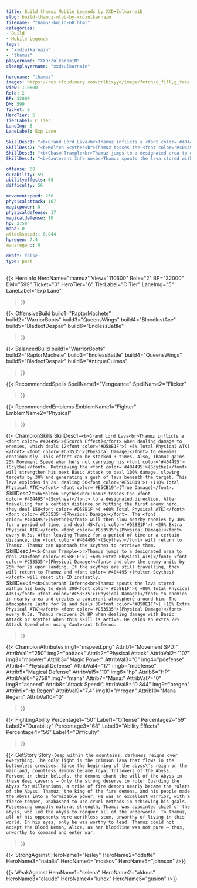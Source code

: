 ```yaml
---
title: Build thamuz Mobile Legends by XXD•ZulkarnaiN
slug: build-thamuz-mlbb-by-xxdzulkarnain
filename: "thamuz-build-68.html"
categories: 
- Build 
- Mobile Legends
tags: 
- "xxdzulkarnain"
- "thamuz"
playername: "XXD•ZulkarnaiN"
cleanplayername: "xxdzulkarnain"

heroname: "thamuz"
images: https://res.cloudinary.com/drlhixyyd/image/fetch/c_fill,g_face,f_auto/https://cdn2-build.mobagenie.my.id/p/images/banner/full/thamuz.jpg
View: 110600 
Role: 2 
BP: 32000
DM: 599 
Ticket: 0 
HeroTier: 6 
TierLabel: C Tier 
LaneImg: 5
LaneLabel: Exp Lane 

SkillDesc1: "<b>Grand Lord Lava<br>Thamuz inflicts a <font color='#404495'>(Scorch Effect)</font> when dealing damage to enemies, which deals 12<font color='#D58E1F'>( +5% Total Physical ATK)</font> <font color='#C53535'>(Physical Damage)</font> to enemies continuously. This effect can be stacked 3 times. Also, Thamuz gains 25% Movement Speed when he's not carrying his <font color='#404495'>(Scythe)</font>. Retrieving the <font color='#404495'>(Scythe)</font> will strengthen his next Basic Attack to deal 100% damage, slowing targets by 30% and generating a gush of lava beneath the target. This lava explodes in 2s, dealing 50<font color='#E5CB19'>( +110% Total Physical ATK)</font> <font color='#E5CB19'>(True Damage)</font>."   
SkillDesc2: "<b>Molten Scythes<br>Thamuz tosses the <font color='#404495'>(Scythes)</font> to a designated direction. After travelling for a certain distance or hitting the first enemy hero, they deal 150<font color='#D58E1F'>( +60% Total Physical ATK)</font> <font color='#C53535'>(Physical Damage)</font>. The <font color='#404495'>(Scythe)</font> will then slow nearby enemies by 30% for a period of time, and deal 45<font color='#D58E1F'>( +20% Extra Physical ATK)</font> <font color='#C53535'>(Physical Damage)</font> every 0.5s. After leaving Thamuz for a period of time or a certain distance, the <font color='#404495'>(Scythes)</font> will return to Thamuz. Thamuz can approach the scythes to retrieve them."   
SkillDesc3: "<b>Chasm Trample<br>Thamuz jumps to a designated area to deal 230<font color='#D58E1F'>( +60% Extra Physical ATK)</font> <font color='#C53535'>(Physical Damage)</font> and slow the enemy units by 25% for 2s upon landing. If the scythes are still travelling, they will return to Thamuz and <font color='#404495'>(Molten Scythes)</font> will reset its CD instantly."   
SkillDesc4: "<b>Cauterant Inferno<br>Thamuz spouts the lava stored within his body to deal 300<font color='#D58E1F'>( +80% Total Physical ATK)</font> <font color='#C53535'>(Physical Damage)</font> to enemies in nearby area and creates a cauterant atmosphere around him. The atmosphere lasts for 9s and deals 30<font color='#D58E1F'>( +10% Extra Physical ATK)</font> <font color='#C53535'>(Physical Damage)</font> every 0.5s. Thamuz recovers 2% HP when dealing damage with Basic Attack or scythes when this skill is active. He gains an extra 22% Attack Speed when using Cauterant Inferno."  

offense: 50 
durability: 59 
abilityeffects: 68 
difficulty: 56 

movementspeed: 250
physicalattack: 107
magicpower: 0
physicaldefense: 17
magicaldefense: 10
hp: 2758
mana: 0
attackspeed:: 0.844
hpregen: 7.4
manaregen:: 0

draft: false
type: post
---
```


{{< HeroInfo 
HeroName="thamuz" 
View="110600" 
Role="2" 
BP="32000" 
DM="599" 
Ticket="0" 
HeroTier="6" 
TierLabel="C Tier" 
LaneImg="5" 
LaneLabel="Exp Lane" 
>}}
 
{{< OffensiveBuild 
build1="RaptorMachete"  
build2="WarriorBoots" 
build3="QueensWings" 
build4="BloodlustAxe" 
build5="BladeofDespair" 
build6="EndlessBattle" 
>}} 

{{< BalancedBuild 
build1="WarriorBoots"  
build2="RaptorMachete" 
build3="EndlessBattle" 
build4="QueensWings" 
build5="BladeofDespair" 
build6="AntiqueCuirass" 
>}}


{{< RecommendedSpells 
SpellName1="Vengeance" 
SpellName2="Flicker" 
>}}  

{{< RecommendedEmblems 
EmblemName1="Fighter" 
EmblemName2="Physical" 
>}}   

{{< ChampionSkills 
SkillDesc1=`<b>Grand Lord Lava<br>Thamuz inflicts a <font color='#404495'>(Scorch Effect)</font> when dealing damage to enemies, which deals 12<font color='#D58E1F'>( +5% Total Physical ATK)</font> <font color='#C53535'>(Physical Damage)</font> to enemies continuously. This effect can be stacked 3 times. Also, Thamuz gains 25% Movement Speed when he's not carrying his <font color='#404495'>(Scythe)</font>. Retrieving the <font color='#404495'>(Scythe)</font> will strengthen his next Basic Attack to deal 100% damage, slowing targets by 30% and generating a gush of lava beneath the target. This lava explodes in 2s, dealing 50<font color='#E5CB19'>( +110% Total Physical ATK)</font> <font color='#E5CB19'>(True Damage)</font>.`   
SkillDesc2=`<b>Molten Scythes<br>Thamuz tosses the <font color='#404495'>(Scythes)</font> to a designated direction. After travelling for a certain distance or hitting the first enemy hero, they deal 150<font color='#D58E1F'>( +60% Total Physical ATK)</font> <font color='#C53535'>(Physical Damage)</font>. The <font color='#404495'>(Scythe)</font> will then slow nearby enemies by 30% for a period of time, and deal 45<font color='#D58E1F'>( +20% Extra Physical ATK)</font> <font color='#C53535'>(Physical Damage)</font> every 0.5s. After leaving Thamuz for a period of time or a certain distance, the <font color='#404495'>(Scythes)</font> will return to Thamuz. Thamuz can approach the scythes to retrieve them.`   
SkillDesc3=`<b>Chasm Trample<br>Thamuz jumps to a designated area to deal 230<font color='#D58E1F'>( +60% Extra Physical ATK)</font> <font color='#C53535'>(Physical Damage)</font> and slow the enemy units by 25% for 2s upon landing. If the scythes are still travelling, they will return to Thamuz and <font color='#404495'>(Molten Scythes)</font> will reset its CD instantly.`   
SkillDesc4=`<b>Cauterant Inferno<br>Thamuz spouts the lava stored within his body to deal 300<font color='#D58E1F'>( +80% Total Physical ATK)</font> <font color='#C53535'>(Physical Damage)</font> to enemies in nearby area and creates a cauterant atmosphere around him. The atmosphere lasts for 9s and deals 30<font color='#D58E1F'>( +10% Extra Physical ATK)</font> <font color='#C53535'>(Physical Damage)</font> every 0.5s. Thamuz recovers 2% HP when dealing damage with Basic Attack or scythes when this skill is active. He gains an extra 22% Attack Speed when using Cauterant Inferno.`   
>}}

{{< ChampionAttributes
img1="mspeed.png" Attrib1="Movement SPD:" AttribVal1="250"
img2="pattack" Attrib2="Physical Attack" AttribVal2="107"
img3="mpower" Attrib3="Magic Power" AttribVal3="0"
img4="pdefense" Attrib4="Physical Defense" AttribVal4="17"
img5="mdefense" Attrib5="Magical Defense" AttribVal5="10"
img6="hp" Attrib6="HP" AttribVal6="2758"
img7="mana" Attrib7="Mana:" AttribVal7="0"
img8="aspeed" Attrib8="Attack Speed:" AttribVal8="0.844"
img9="hregen" Attrib9="Hp Regen" AttribVal9="7.4"
img10="mregen" Attrib10="Mana Regen:" AttribVal10="0"
>}}


{{< FightingAbility
Percentage1="50" Label1="Offense"
Percentage2="59" Label2="Durability"
Percentage3="68" Label3="Ability Effects"
Percentage4="56" Label4="Difficulty"
 >}}

{{< GetStory 
Story=` Deep within the mountains, darkness reigns over everything. The only light is the crimson lava that flows in the bottomless crevices. Since the beginning of the abyss\'s reign on the mainland, countless demons became loyal followers of the Abyss. Fervent in their beliefs, the demons chant the will of the Abyss in these deep caverns — Only the strong deserve to rule! Guarding the Abyss for millenniums, a tribe of fire demons nearly became the rulers of the Abyss. Thamuz, the king of the fire demons, and his people made the Abyss into a formidable power. He was an excellent warrior, with a fierce temper, unabashed to use cruel methods in achieving his goals. Possessing ungodly natural strength, Thamuz was appointed chief of the abyss, who led the abyss to conquer all of the underworld. To Thamuz, all of his opponents were worthless scum, unworthy of living in this world. In his eyes, only he was worthy to lead. Thamuz could not accept the Blood Demon, Alice, as her bloodline was not pure — thus, unworthy to command and enter war. ` 
>}}

{{< StrongAgainst 
HeroName1="lesley"
HeroName2="odette"
HeroName3="natalia"
HeroName4="moskov"
HeroName5="johnson"
/>}}

{{< WeakAgainst
HeroName1="selena"
HeroName2="aldous"
HeroName3="claude"
HeroName4="lunox"
HeroName5="gusion"
/>}}
